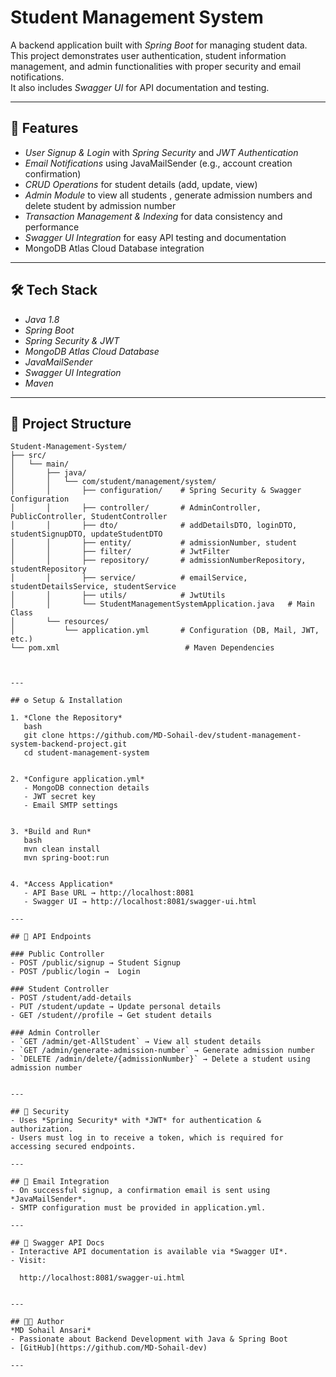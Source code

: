 # Student Management System

A backend application built with *Spring Boot* for managing student data.  
This project demonstrates user authentication, student information management, and admin functionalities with proper security and email notifications.  
It also includes *Swagger UI* for API documentation and testing.

---

## 🚀 Features
- *User Signup & Login* with *Spring Security* and *JWT Authentication*
- *Email Notifications* using JavaMailSender (e.g., account creation confirmation)
- *CRUD Operations* for student details (add, update, view)
- *Admin Module* to view all students , generate admission numbers and delete student by admission number
- *Transaction Management & Indexing* for data consistency and performance
- *Swagger UI Integration* for easy API testing and documentation
-  MongoDB Atlas Cloud Database integration

---

## 🛠 Tech Stack
- *Java 1.8*
- *Spring Boot*
- *Spring Security & JWT*
- *MongoDB Atlas Cloud Database*
- *JavaMailSender*
- *Swagger UI Integration*
- *Maven*

---

## 📂 Project Structure
```
Student-Management-System/
├── src/
│   └── main/
│       ├── java/
│       │   └── com/student/management/system/
│       │       ├── configuration/    # Spring Security & Swagger Configuration
│       │       ├── controller/       # AdminController, PublicController, StudentController
│       │       ├── dto/              # addDetailsDTO, loginDTO, studentSignupDTO, updateStudentDTO
│       │       ├── entity/           # admissionNumber, student
│       │       ├── filter/           # JwtFilter
│       │       ├── repository/       # admissionNumberRepository, studentRepository
│       │       ├── service/          # emailService, studentDetailsService, studentService
│       │       ├── utils/            # JwtUtils
│       │       └── StudentManagementSystemApplication.java   # Main Class
│       └── resources/
│           └── application.yml       # Configuration (DB, Mail, JWT, etc.)
└── pom.xml                            # Maven Dependencies



---

## ⚙ Setup & Installation

1. *Clone the Repository*
   bash
   git clone https://github.com/MD-Sohail-dev/student-management-system-backend-project.git
   cd student-management-system
   

2. *Configure application.yml*
   - MongoDB connection details  
   - JWT secret key  
   - Email SMTP settings  


3. *Build and Run*
   bash
   mvn clean install
   mvn spring-boot:run
   

4. *Access Application*
   - API Base URL → http://localhost:8081
   - Swagger UI → http://localhost:8081/swagger-ui.html

---

## 📌 API Endpoints

### Public Controller
- POST /public/signup → Student Signup  
- POST /public/login →  Login  

### Student Controller
- POST /student/add-details
- PUT /student/update → Update personal details  
- GET /student//profile → Get student details  

### Admin Controller
- `GET /admin/get-AllStudent` → View all student details  
- `GET /admin/generate-admission-number` → Generate admission number  
- `DELETE /admin/delete/{admissionNumber}` → Delete a student using admission number
  

---

## 🔐 Security
- Uses *Spring Security* with *JWT* for authentication & authorization.  
- Users must log in to receive a token, which is required for accessing secured endpoints.  

---

## 📧 Email Integration
- On successful signup, a confirmation email is sent using *JavaMailSender*.  
- SMTP configuration must be provided in application.yml.

---

## 📖 Swagger API Docs
- Interactive API documentation is available via *Swagger UI*.  
- Visit:  
  
  http://localhost:8081/swagger-ui.html
  

---

## 👨‍💻 Author
*MD Sohail Ansari*  
- Passionate about Backend Development with Java & Spring Boot  
- [GitHub](https://github.com/MD-Sohail-dev)

---
